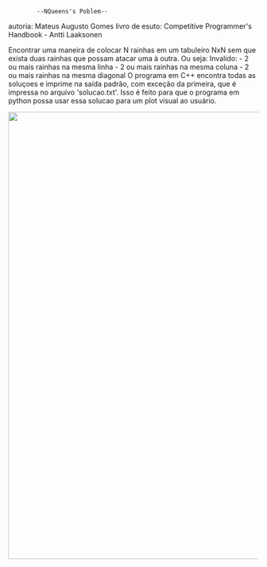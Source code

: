    			--NQueens's Poblem--

autoria: Mateus Augusto Gomes
livro de esuto: Competitive Programmer's Handbook - Antti Laaksonen

Encontrar uma maneira de colocar N rainhas em um tabuleiro NxN sem que exista duas rainhas 
que possam atacar uma à outra.
Ou seja:
	Invalido:
		- 2 ou mais rainhas na mesma linha
		- 2 ou mais rainhas na mesma coluna
		- 2 ou mais rainhas na mesma diagonal
O programa em C++ encontra todas as soluçoes e imprime na saída padrão, com exceção da primeira,
que é impressa no arquivo 'solucao.txt'. Isso é feito para que o programa em python possa
usar essa solucao para um plot visual ao usuário.

<div align="center">
<img src="https://github.com/Mateusg2022/N-Queens-Poblem/assets/168873690/6a960bf4-c8a9-48e5-9e7c-19c0d9394752.png"
" width="900px" />
</div>
